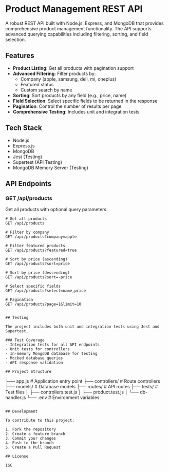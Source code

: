 # Product Management REST API

A robust REST API built with Node.js, Express, and MongoDB that provides comprehensive product management functionality. The API supports advanced querying capabilities including filtering, sorting, and field selection.

## Features

- **Product Listing**: Get all products with pagination support
- **Advanced Filtering**: Filter products by:
  - Company (apple, samsung, dell, mi, oneplus)
  - Featured status
  - Custom search by name
- **Sorting**: Sort products by any field (e.g., price, name)
- **Field Selection**: Select specific fields to be returned in the response
- **Pagination**: Control the number of results per page
- **Comprehensive Testing**: Includes unit and integration tests

## Tech Stack

- Node.js
- Express.js
- MongoDB
- Jest (Testing)
- Supertest (API Testing)
- MongoDB Memory Server (Testing)

## API Endpoints

### GET /api/products
Get all products with optional query parameters:

```
# Get all products
GET /api/products

# Filter by company
GET /api/products?company=apple

# Filter featured products
GET /api/products?featured=true

# Sort by price (ascending)
GET /api/products?sort=price

# Sort by price (descending)
GET /api/products?sort=-price

# Select specific fields
GET /api/products?select=name,price

# Pagination
GET /api/products?page=1&limit=10
```


   ```

## Testing

The project includes both unit and integration tests using Jest and Supertest.

### Test Coverage
- Integration tests for all API endpoints
- Unit tests for controllers
- In-memory MongoDB database for testing
- Mocked database queries
- API response validation

## Project Structure

```
├── app.js              # Application entry point
├── controllers/        # Route controllers
├── models/            # Database models
├── routes/            # API routes
├── tests/             # Test files
│   ├── controllers.test.js
│   ├── product.test.js
│   └── db-handler.js
└── .env               # Environment variables
```

## Development

To contribute to this project:

1. Fork the repository
2. Create a feature branch
3. Commit your changes
4. Push to the branch
5. Create a Pull Request

## License

ISC
